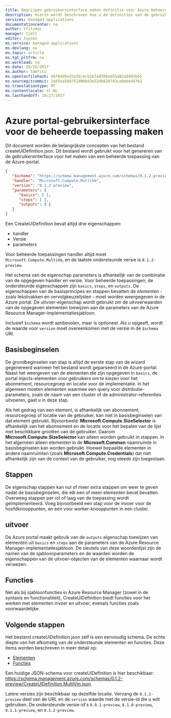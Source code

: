 ```yaml
---
title: Begrijpen gebruikersinterface maken definitie voor Azure beheerde toepassingen | Microsoft Docs
description: Hierin wordt beschreven hoe u de definities van de gebruikersinterface voor beheerde Azure-toepassingen maken
services: managed-applications
documentationcenter: na
author: tfitzmac
manager: timlt
editor: tysonn
ms.service: managed-applications
ms.devlang: na
ms.topic: article
ms.tgt_pltfrm: na
ms.workload: na
ms.date: 10/26/2017
ms.author: tomfitz
ms.openlocfilehash: d8f04d8ed2e56cecb1b7a850bed55a02a9492bb5
ms.sourcegitcommit: 3ab5ea589751d068d3e52db828742ce8ebed4761
ms.translationtype: MT
ms.contentlocale: nl-NL
ms.lasthandoff: 10/27/2017
---
```

# <a name="create-azure-portal-user-interface-for-your-managed-application"></a>Azure portal-gebruikersinterface voor de beheerde toepassing maken
Dit document worden de belangrijkste concepten van het bestand createUiDefinition.json. Dit bestand wordt gebruikt voor het genereren van de gebruikersinterface voor het maken van een beheerde toepassing van de Azure-portal.

```json
{
   "$schema": "https://schema.management.azure.com/schemas/0.1.2-preview/CreateUIDefinition.MultiVm.json",
   "handler": "Microsoft.Compute.MultiVm",
   "version": "0.1.2-preview",
   "parameters": {
      "basics": [ ],
      "steps": [ ],
      "outputs": { }
   }
}
```

Een CreateUiDefinition bevat altijd drie eigenschappen: 

* handler
* Versie
* parameters

Voor beheerde toepassingen handler altijd moet `Microsoft.Compute.MultiVm`, en de laatste ondersteunde versie is `0.1.2-preview`.

Het schema van de eigenschap parameters is afhankelijk van de combinatie van de opgegeven handler en versie. Voor beheerde toepassingen, de ondersteunde eigenschappen zijn `basics`, `steps`, en `outputs`. De eigenschappen van de basisprincipes en stappen bevatten de _elementen_ - zoals tekstvakken en vervolgkeuzelijsten - moet worden weergegeven in de Azure portal. De uitvoer-eigenschap wordt gebruikt om de uitvoerwaarden van de opgegeven elementen toewijzen aan de parameters van de Azure Resource Manager-implementatiesjabloon.

Inclusief `$schema` wordt aanbevolen, maar is optioneel. Als u opgeeft, wordt de waarde voor `version` moet overeenkomen met de versie in de `$schema` URI.

## <a name="basics"></a>Basisbeginselen
De grondbeginselen van stap is altijd de eerste stap van de wizard gegenereerd wanneer het bestand wordt geparseerd in de Azure-portal. Naast het weergeven van de elementen die zijn opgegeven in `basics`, de portal injects-elementen voor gebruikers om te kiezen voor het abonnement, resourcegroep en locatie voor de implementatie. In het algemeen moeten elementen waarmee een query voor distributie-parameters, zoals de naam van een cluster of de administrator-referenties uitvoeren, gaat u in deze stap.

Als het gedrag van een element, is afhankelijk van abonnement, resourcegroep of locatie van de gebruiker, kan niet in basisbeginselen van dat element gebruikt. Bijvoorbeeld: **Microsoft.Compute.SizeSelector** is afhankelijk van het abonnement en de locatie voor het bepalen van de lijst met beschikbare grootten van de gebruiker. Daarom **Microsoft.Compute.SizeSelector** kan alleen worden gebruikt in stappen. In het algemeen alleen elementen in de **Microsoft.Common** naamruimte in basisbeginselen kan worden gebruikt. Hoewel bepaalde elementen in andere naamruimten (zoals **Microsoft.Compute.Credentials**) dat niet afhankelijk zijn van de context van de gebruiker, nog steeds zijn toegestaan.

## <a name="steps"></a>Stappen
De eigenschap stappen kan nul of meer extra stappen om weer te geven nadat de basisbeginselen, die elk een of meer elementen bevat bevatten. Overweeg stappen per rol of laag van de toepassing wordt geïmplementeerd. Voeg bijvoorbeeld een stap voor de invoer voor de hoofdknooppunten, en een voor worker-knooppunten in een cluster.

## <a name="outputs"></a>uitvoer
De Azure portal maakt gebruik van de `outputs` eigenschap toewijzen van elementen uit `basics` en `steps` aan de parameters van de Azure Resource Manager-implementatiesjabloon. De sleutels van deze woordenlijst zijn de namen van de sjabloonparameters en de waarden worden de eigenschappen van de uitvoer-objecten van de elementen waarnaar wordt verwezen.

## <a name="functions"></a>Functies
Net als bij sjabloonfuncties in Azure Resource Manager (zowel in de syntaxis en functionaliteit), CreateUiDefinition biedt functies voor het werken met elementen invoer en uitvoer, evenals functies zoals voorwaardelijke.

## <a name="next-steps"></a>Volgende stappen
Het bestand createUiDefinition.json zelf is een eenvoudig schema. De echte diepte van het afkomstig van de ondersteunde elementen en functies. Deze items worden beschreven in meer detail op:

- [Elementen](create-uidefinition-elements.md)
- [Functies](create-uidefinition-functions.md)

Een huidige JSON-schema voor createUiDefinition is hier beschikbaar: https://schema.management.azure.com/schemas/0.1.2-preview/CreateUIDefinition.MultiVm.json. 

Latere versies zijn beschikbaar op dezelfde locatie. Vervang de `0.1.2-preview` deel van de URL en de `version` waarde met de versie-id die u wilt gebruiken. De ondersteunde versie-id's `0.0.1-preview`, `0.1.0-preview`, `0.1.1-preview`, en `0.1.2-preview`.